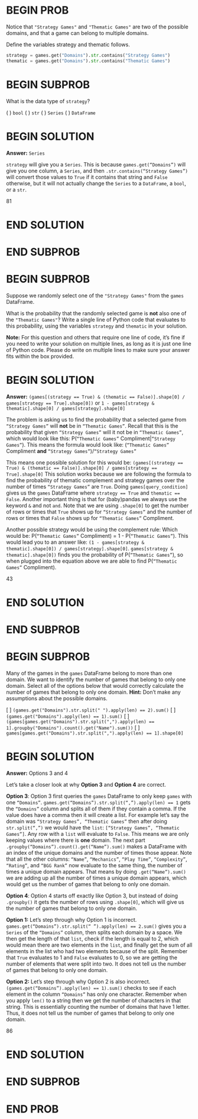 # BEGIN PROB

Notice that `"Strategy Games"` and `"Thematic Games"` are two of the possible domains, and that a game can belong to multiple domains.

Define the variables strategy and thematic follows.

```py
strategy = games.get("Domains").str.contains("Strategy Games")
thematic = games.get("Domains").str.contains("Thematic Games")
```


# BEGIN SUBPROB
 What is the data type of `strategy`?

( ) `bool`
( ) `str`
( ) `Series`
( ) `DataFrame`

# BEGIN SOLUTION

**Answer:** `Series`

`strategy` will give you a `Series`. This is because `games.get(“Domains”)` will give you one column, a `Series`, and then `.str.contains(“Strategy Games”)` will convert those values to `True` if it contains that string and `False` otherwise, but it will not actually change the `Series` to a `DataFrame`, a `bool`, or a `str`.

<average>81</average>

# END SOLUTION

# END SUBPROB

# BEGIN SUBPROB
Suppose we randomly select one of the `"Strategy Games"` from the `games` DataFrame.

What is the probability that the randomly selected game is **not** also one of the `"Thematic Games"`? Write a single line of Python code that evaluates to this probability, using the variables `strategy` and `thematic` in your solution.

**Note:** For this question and others that require one line of code, it’s fine if you need to write your solution on multiple lines, as long as it is just one line of Python code. Please do write on multiple lines to make sure your answer fits within the box provided.

# BEGIN SOLUTION

**Answer:** `(games[(strategy == True) & (thematic == False)].shape[0] / games[strategy == True].shape[0])` or
`1 - games[strategy & thematic].shape[0] / games[strategy].shape[0]`

The problem is asking us to find the probability that a selected game from `“Strategy Games”` will **not** be in `“Thematic Games”`. Recall that this is the probability that given `“Strategy Games”` will it not be in `“Thematic Games”`, which would look like this: P(`“Thematic Games”` Compliment|`“Strategy Games”`). This means the formula would look like: (`“Thematic Games”` Compliment **and** `“Strategy Games”`)/`“Strategy Games”`

This means one possible solution for this would be: `(games[(strategy == True) & (thematic == False)].shape[0] / games[strategy == True].shape[0]`
This solution works because we are following the formula to find the probability of thematic complement and strategy games over the number of times `“Strategy Games”` are `True`. Doing `games[query_condition]` gives us the `games` DataFrame where `strategy == True` and `thematic == False`. Another important thing is that for (baby)pandas we always use the keyword `&` and not `and`. Note that we are using `.shape[0]` to get the number of rows or times that `True` shows up for `“Strategy Games”` and the number of rows or times that `False` shows up for `“Thematic Games”` Compliment.

Another possible strategy would be using the complement rule: Which would be: P(`“Thematic Games”` Compliment) = 1 - P(`“Thematic Games”`). This would lead you to an answer like: `(1 - games[strategy & thematic].shape[0]) / games[strategy].shape[0]`. `games[strategy & thematic].shape[0])` finds you the probability of P(`“Thematic Games”`), so when plugged into the equation above we are able to find P(`“Thematic Games”` Compliment).


<average>43</average>

# END SOLUTION

# END SUBPROB

# BEGIN SUBPROB
Many of the games in the `games` DataFrame belong to more than one domain. We want to identify the number of games that belong to only one domain. Select all of the options below that would correctly calculate the number of games that belong to only one domain.
**Hint:** Don’t make any assumptions about the possible domains.

[ ] `(games.get("Domains").str.split(" ").apply(len) == 2).sum()`
[ ] `(games.get("Domains").apply(len) == 1).sum()`
[ ] `(games[games.get("Domains").str.split(",").apply(len) == 1].groupby("Domains").count().get("Name").sum())`
[ ] `games[games.get("Domains").str.split(",").apply(len) == 1].shape[0]`

# BEGIN SOLUTION

**Answer:** Options 3 and 4

Let’s take a closer look at why **Option 3** and **Option 4** are correct.

**Option 3**: Option 3 first queries the `games` DataFrame to only keep `games` with one `“Domains”`. `games.get(“Domains”).str.split(“,”).apply(len) == 1` gets the `“Domains”` column and splits all of them if they contain a comma. If the value does have a comma then it will create a list. For example let’s say the domain was `“Strategy Games”, “Thematic Games”` then after doing `str.split(“,”)` we would have the `list`: `[“Strategy Games”, “Thematic Games”]`. Any row with a `list` will evaluate to `False`. This means we are only keeping values where there is **one** domain. The next part `.groupby(“Domains”).count().get(“Name”).sum()` makes a DataFrame with an index of the unique domains and the number of times those appear. Note that all the other columns: `“Name”`, `“Mechanics”`, `“Play Time”`, `“Complexity”`, `“Rating”`, and `“BGG Rank”` now evaluate to the same thing, the number of times a unique domain appears. That means by doing `.get(“Name”).sum()` we are adding up all the number of times a unique domain appears, which would get us the number of games that belong to only one domain.

**Option 4**: Option 4 starts off exactly like Option 3, but instead of doing `.groupby()` it gets the number of rows using `.shape[0]`, which will give us the number of games that belong to only one domain.

**Option 1:** Let’s step through why Option 1 is incorrect. `games.get(“Domains”).str.split(“ ”).apply(len) == 2.sum()` gives you a `Series` of the `“Domains”` column, then splits each domain by a space. We then get the length of that `list`, check if the length is equal to 2, which would mean there are two elements in the `list`, and finally get the sum of all elements in the list who had two elements because of the split. Remember that `True` evaluates to 1 and `False` evaluates to 0, so we are getting the number of elements that were split into two. It does not tell us the number of games that belong to only one domain.

**Option 2:** Let’s step through why Option 2 is also incorrect. `(games.get(“Domains”).apply(len) == 1).sum()` checks to see if each element in the column `“Domains”` has only one character. Remember when you apply `len()` to a string then we get the number of characters in that string. This is essentially counting the number of domains that have 1 letter. Thus, it does not tell us the number of games that belong to only one domain.

<average>86</average>

# END SOLUTION

# END SUBPROB

# END PROB
